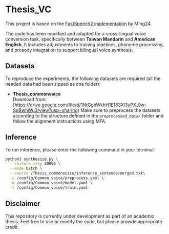 # Thesis_VC
This project is based on the [FastSpeech2 implementation](https://github.com/ming024/FastSpeech2) by Ming24.

The code has been modified and adapted for a cross-lingual voice conversion task, specifically between **Taiwan Mandarin** and **American English**. It includes adjustments to training pipelines, phoneme processing, and prosody integration to support bilingual voice synthesis.

## Datasets

To reproduce the experiments, the following datasets are required (all the needed data had been zipped as one folder):

- **Thesis_commonvoice**  
  Download from: [https://drive.google.com/file/d/1NtGghWkhH1E183XI3yPX_9w-SpBwhWu3/view?usp=sharing)
Make sure to preprocess the datasets according to the structure defined in the `preprocessed_data/` folder and follow the alignment instructions using MFA.

## Inference

To run inference, please enter the following command in your terminal:

```bash
python3 synthesize.py \
  --restore_step 50000 \
  --mode batch \
  --source /Thesis_commonvoice/inference_sentence/merged.txt\
  -p /config/Common_voice/preprocess.yaml \
  -m /config/Common_voice/model.yaml \
  -t /config/Common_voice/train.yaml
```

## Disclaimer

This repository is currently under development as part of an academic thesis. Feel free to use or modify the code, but please provide appropriate credit.


